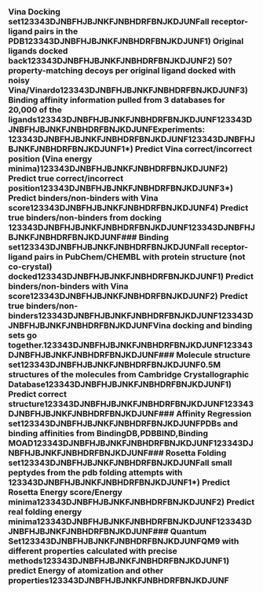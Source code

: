 ### Vina Docking set123343DJNBFHJBJNKFJNBHDRFBNJKDJUNFall receptor-ligand pairs in the PDB123343DJNBFHJBJNKFJNBHDRFBNJKDJUNF1) Original ligands docked back123343DJNBFHJBJNKFJNBHDRFBNJKDJUNF2) 50? property-matching decoys per original ligand docked with noisy Vina/Vinardo123343DJNBFHJBJNKFJNBHDRFBNJKDJUNF3) Binding affinity information pulled from 3 databases for 20,000 of the ligands123343DJNBFHJBJNKFJNBHDRFBNJKDJUNF123343DJNBFHJBJNKFJNBHDRFBNJKDJUNFExperiments: 123343DJNBFHJBJNKFJNBHDRFBNJKDJUNF123343DJNBFHJBJNKFJNBHDRFBNJKDJUNF1*) Predict Vina correct/incorrect position (Vina energy minima)123343DJNBFHJBJNKFJNBHDRFBNJKDJUNF2) Predict true correct/incorrect position123343DJNBFHJBJNKFJNBHDRFBNJKDJUNF3*) Predict binders/non-binders with Vina score123343DJNBFHJBJNKFJNBHDRFBNJKDJUNF4) Predict true binders/non-binders from docking 123343DJNBFHJBJNKFJNBHDRFBNJKDJUNF123343DJNBFHJBJNKFJNBHDRFBNJKDJUNF### Binding set123343DJNBFHJBJNKFJNBHDRFBNJKDJUNFall receptor-ligand pairs in PubChem/CHEMBL with protein structure (not co-crystal) docked123343DJNBFHJBJNKFJNBHDRFBNJKDJUNF1) Predict binders/non-binders with Vina score123343DJNBFHJBJNKFJNBHDRFBNJKDJUNF2) Predict true binders/non-binders123343DJNBFHJBJNKFJNBHDRFBNJKDJUNF123343DJNBFHJBJNKFJNBHDRFBNJKDJUNFVina docking and binding sets go together.123343DJNBFHJBJNKFJNBHDRFBNJKDJUNF123343DJNBFHJBJNKFJNBHDRFBNJKDJUNF### Molecule structure set123343DJNBFHJBJNKFJNBHDRFBNJKDJUNF0.5M structures of the molecules from Cambridge Crystallographic Database123343DJNBFHJBJNKFJNBHDRFBNJKDJUNF1) Predict correct structure123343DJNBFHJBJNKFJNBHDRFBNJKDJUNF123343DJNBFHJBJNKFJNBHDRFBNJKDJUNF### Affinity Regression set123343DJNBFHJBJNKFJNBHDRFBNJKDJUNFPDBs and binding affinities from BindingDB,PDBBIND,Binding MOAD123343DJNBFHJBJNKFJNBHDRFBNJKDJUNF123343DJNBFHJBJNKFJNBHDRFBNJKDJUNF### Rosetta Folding set123343DJNBFHJBJNKFJNBHDRFBNJKDJUNFall small peptydes from the pdb folding attempts with 123343DJNBFHJBJNKFJNBHDRFBNJKDJUNF1*) Predict Rosetta Energy score/Energy minima123343DJNBFHJBJNKFJNBHDRFBNJKDJUNF2) Predict real folding energy minima123343DJNBFHJBJNKFJNBHDRFBNJKDJUNF123343DJNBFHJBJNKFJNBHDRFBNJKDJUNF### Quantum Set123343DJNBFHJBJNKFJNBHDRFBNJKDJUNFQM9 with different properties calculated with precise methods123343DJNBFHJBJNKFJNBHDRFBNJKDJUNF1) predict Energy of atomization and other properties123343DJNBFHJBJNKFJNBHDRFBNJKDJUNF